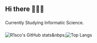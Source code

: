 <h2 align="left">Hi there 🦋🦋🦋</h2>

###

<p align="left">Currently Studying Informatic Science.</p>


###

![R1sco's GitHub stats](https://github-readme-stats.vercel.app/api?username=R1sco&show_icons=true&theme=dark)&nbps;![Top Langs](https://github-readme-stats.vercel.app/api/top-langs/?username=R1sco&layout=compact&theme=dark)

###
